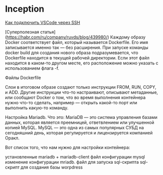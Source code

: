 # Inception

[Как подключить VSCode через SSH](https://www.digitalocean.com/community/tutorials/how-to-use-visual-studio-code-for-remote-development-via-the-remote-ssh-plugin-ru)

[Суперполезная статья] (https://habr.com/ru/company/ruvds/blog/439980/)
Каждому образу Docker соответствует файл, который называется Dockerfile. Его имя записывается именно так — без расширения. При запуске команды docker build для создания нового образа подразумевается, что Dockerfile находится в текущей рабочей директории. Если этот файл находится в каком-то другом месте, его расположение можно указать с использованием флага -f.

Файлы Dockerfile

Слои в итоговом образе создают только инструкции FROM, RUN, COPY, и ADD. Другие инструкции что-то настраивают, описывают метаданные, или сообщают Docker о том, что во время выполнения контейнера нужно что-то сделать, например — открыть какой-то порт или выполнить какую-то команду.


Настройка Mariadb.
Что это: MariaDB — это система управления базами данных, которая является преемницей, ответвлением или улучшенной копией MySQL. MySQL — это одна из самых популярных СУБД на сегодняшний день, которая регулируется и лицензируется компанией Оракл. 

Вот список того, что нам нужно для настройки контейнера:

установленные mariadb + mariadb-client
файл конфигурации mysql
изменение конфигурации mriadb.
файл для запуска sql-скрипта
sql-скрипт для создания базы worpdress

